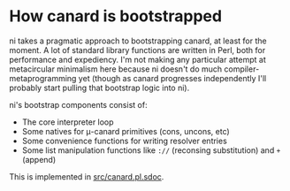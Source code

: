 # How canard is bootstrapped
ni takes a pragmatic approach to bootstrapping canard, at least for the moment.
A lot of standard library functions are written in Perl, both for performance
and expediency. I'm not making any particular attempt at metacircular
minimalism here because ni doesn't do much compiler-metaprogramming yet (though
as canard progresses independently I'll probably start pulling that bootstrap
logic into ni).

ni's bootstrap components consist of:

- The core interpreter loop
- Some natives for μ-canard primitives (cons, uncons, etc)
- Some convenience functions for writing resolver entries
- Some list manipulation functions like `://` (reconsing substitution) and `+`
  (append)

This is implemented in [src/canard.pl.sdoc](../../src/canard.pl.sdoc).
